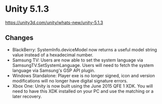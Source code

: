 # Unity 5.1.3

https://unity3d.com/unity/whats-new/unity-5.1.3

## Changes



*   BlackBerry: SystemInfo.deviceModel now returns a useful model string value instead of a hexadecimal number.
*   Samsung TV: Users are now able to set the system language via SamsungTV.SetSystemLanguage. Users will need to fetch the system language via Samsung's GSP API plugin.
*   Windows Standalone: Player exe is no longer signed, icon and version modifications will no longer have digital signature errors.
*   Xbox One: Unity is now built using the June 2015 QFE 1 XDK. You will need to have this XDK installed on your PC and use the matching or a later recovery.